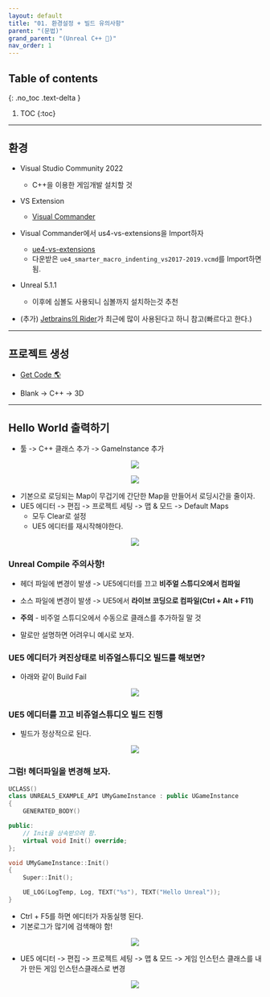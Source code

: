 ```yaml
---
layout: default
title: "01. 환경설정 + 빌드 유의사항"
parent: "(문법)"
grand_parent: "(Unreal C++ 🚀)"
nav_order: 1
---
```


## Table of contents
{: .no_toc .text-delta }

1. TOC
{:toc}

---

## 환경

* Visual Studio Community 2022
  * C++을 이용한 게임개발 설치할 것
* VS Extension
  * [Visual Commander](https://marketplace.visualstudio.com/items?itemName=SergeyVlasov.VisualCommander)
* Visual Commander에서 us4-vs-extensions을 Import하자
  * [ue4-vs-extensions](https://github.com/hackalyze/ue4-vs-extensions)
  * 다운받은 `ue4_smarter_macro_indenting_vs2017-2019.vcmd`를 Import하면 됨.
* Unreal 5.1.1
  * 이후에 심볼도 사용되니 심볼까지 설치하는것 추천

* (추가) [Jetbrains의 Rider](https://www.jetbrains.com/ko-kr/rider/)가 최근에 많이 사용된다고 하니 참고(빠르다고 한다.)

---

## 프로젝트 생성

* [Get Code 🌎](https://github.com/Arthur880708/Unreal_Cpp_basic/tree/main/1.HelloUnreal)

* Blank -> C++ -> 3D

---

## Hello World 출력하기

* 툴 -> C++ 클래스 추가 -> GameInstance 추가

<p align="center">
  <img src="https://taehyungs-programming-blog.github.io/blog/assets/images/unreal/basic_cpp/basic_cpp_1-1.png"/>
</p>

<p align="center">
  <img src="https://taehyungs-programming-blog.github.io/blog/assets/images/unreal/basic_cpp/basic_cpp_1-2.png"/>
</p>

* 기본으로 로딩되는 Map이 무겁기에 간단한 Map을 만들어서 로딩시간을 줄이자.
* UE5 에디터 -> 편집 -> 프로젝트 세팅 -> 맵 & 모드 -> Default Maps
    * 모두 Clear로 설정
    * UE5 에디터를 재시작해야한다.

<p align="center">
  <img src="https://taehyungs-programming-blog.github.io/blog/assets/images/unreal/basic_cpp/basic_cpp_1-7.png"/>
</p>

### Unreal Compile 주의사항!

* 헤더 파일에 변경이 발생 -> UE5에디터를 끄고 **비주얼 스튜디오에서 컴파일**
* 소스 파일에 변경이 발생 -> UE5에서 **라이브 코딩으로 컴파일(Ctrl + Alt + F11)**
* **주의** - 비주얼 스튜디오에서 수동으로 클래스를 추가하질 말 것

* 말로만 설명하면 어려우니 예시로 보자.

### UE5 에디터가 켜진상태로 비쥬얼스튜디오 빌드를 해보면?

* 아래와 같이 Build Fail

<p align="center">
  <img src="https://taehyungs-programming-blog.github.io/blog/assets/images/unreal/basic_cpp/basic_cpp_1-3.png"/>
</p>

### UE5 에디터를 끄고 비쥬얼스튜디오 빌드 진행

* 빌드가 정상적으로 된다.

<p align="center">
  <img src="https://taehyungs-programming-blog.github.io/blog/assets/images/unreal/basic_cpp/basic_cpp_1-4.png"/>
</p>

### 그럼! 헤더파일을 변경해 보자.

```cpp
UCLASS()
class UNREAL5_EXAMPLE_API UMyGameInstance : public UGameInstance
{
	GENERATED_BODY()

public:
    // Init을 상속받으려 함.
	virtual void Init() override;
};
```

```cpp
void UMyGameInstance::Init()
{
	Super::Init();

	UE_LOG(LogTemp, Log, TEXT("%s"), TEXT("Hello Unreal"));
}
```

* Ctrl + F5를 하면 에디터가 자동실행 된다.
* 기본로그가 많기에 검색해야 함!

<p align="center">
  <img src="https://taehyungs-programming-blog.github.io/blog/assets/images/unreal/basic_cpp/basic_cpp_1-5.png"/>
</p>

* UE5 에디터 -> 편집 -> 프로젝트 세팅 -> 맵 & 모드 -> 게임 인스턴스 클래스를 내가 만든 게임 인스턴스클래스로 변경

<p align="center">
  <img src="https://taehyungs-programming-blog.github.io/blog/assets/images/unreal/basic_cpp/basic_cpp_1-6.png"/>
</p>